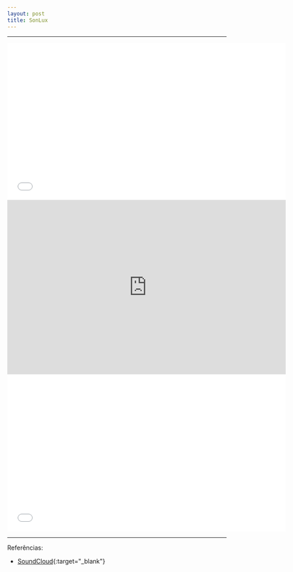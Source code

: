 ```yaml
---
layout: post
title: SonLux
---
```

<hr>
<iframe width="640" height="360" src="//www.youtube.com/embed/c6UxGbY6Tjw?rel=0" frameborder="0" allowfullscreen></iframe>
<!--
<iframe src="https://docs.google.com/presentation/d/18QhGYlY1dO3ukABdAE9XxihnFuZ9Vi79wH8jkQe1qEU/embed?start=false&loop=false&delayms=3000" frameborder="0" width="640" height="400" allowfullscreen="true" mozallowfullscreen="true" webkitallowfullscreen="true"></iframe>
-->
<iframe src="https://docs.google.com/presentation/d/18QhGYlY1dO3ukABdAE9XxihnFuZ9Vi79wH8jkQe1qEU/embed?start=true&loop=true&delayms=3000" frameborder="0" width="640" height="400" allowfullscreen="true" mozallowfullscreen="true" webkitallowfullscreen="true"></iframe>

<iframe width="640" height="360" src="//www.youtube.com/embed/TkLT5krv_6c?rel=0" frameborder="0" allowfullscreen></iframe>

<hr>


Referências:

* [SoundCloud](https://soundcloud.com/son-lux){:target="_blank"}

